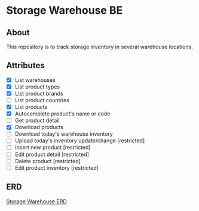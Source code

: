# Storage Warehouse BE

## About
This repository is to track storage inventory in several warehouse locations.

## Attributes
- [x] List warehouses
- [x] List product types
- [x] List product brands
- [ ] List product countries
- [x] List products
- [x] Autocomplete product's name or code
- [ ] Get product detail
- [x] Download products
- [ ] Download today's warehouse inventory
- [ ] Upload today's inventory update/change [restricted]
- [ ] Insert new product [restricted]
- [ ] Edit product detail [restricted]
- [ ] Delete product [restricted]
- [ ] Edit product inventory [restricted]

## ERD
[Storage Warehouse ERD](https://docs.google.com/document/d/1Nlp1i7EkEM2Ptw9LyOxHiLD8fSiBXL_NBx3rBWLyVQU/edit?usp=sharing)